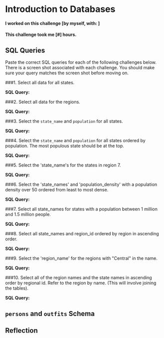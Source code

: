 # Introduction to Databases

#### I worked on this challenge [by myself, with: ]
#### This challenge took me [#] hours.

## SQL Queries

Paste the correct SQL queries for each of the following challenges below. There is a screen shot associated with each challenge. You should make sure your query matches the screen shot before moving on.

###1. Select all data for all states. <br>

  **SQL Query:**

###2. Select all data for the regions. <br>

  **SQL Query:**

###3. Select the `state_name` and `population` for all states. <br>

  **SQL Query:**

###4. Select the `state_name` and `population` for all states ordered by population. The most populous state should be at the top. <br>

  **SQL Query:**

###5. Select the 'state_name's for the states in region 7. <br>

  **SQL Query:**

###6. Select the 'state_names' and 'population_density' with a population density over 50 ordered from least to most dense. <br>

  **SQL Query:**

###7. Select all state_names for states with a population between 1 million and 1.5 million people. <br>

  **SQL Query:**

###8. Select all state_names and region_id ordered by region in ascending order. <br>

  **SQL Query:**

###9. Select the 'region_name' for the regions with "Central" in the name. <br>

  **SQL Query:**

###10. Select all of the region names and the state names in ascending order by regional id. Refer to the region by name. (This will involve joining the tables). <br>

  **SQL Query:**

## `persons` and `outfits` Schema
<!-- Include a link to your schema design here -->


## Reflection
